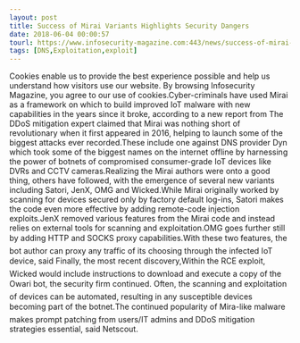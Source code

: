 ```yaml
---
layout: post
title: Success of Mirai Variants Highlights Security Dangers
date: 2018-06-04 00:00:57
tourl: https://www.infosecurity-magazine.com:443/news/success-of-mirai-variants/
tags: [DNS,Exploitation,exploit]
---
```

Cookies enable us to provide the best experience possible and help us understand how visitors use our website. By browsing Infosecurity Magazine, you agree to our use of cookies.Cyber-criminals have used Mirai as a framework on which to build improved IoT malware with new capabilities in the years since it broke, according to a new report from The DDoS mitigation expert claimed that Mirai was nothing short of revolutionary when it first appeared in 2016, helping to launch some of the biggest attacks ever recorded.These include one against DNS provider Dyn which took some of the biggest names on the internet offline by harnessing the power of botnets of compromised consumer-grade IoT devices like DVRs and CCTV cameras.Realizing the Mirai authors were onto a good thing, others have followed, with the emergence of several new variants including Satori, JenX, OMG and Wicked.While Mirai originally worked by scanning for devices secured only by factory default log-ins, Satori makes the code even more effective by adding remote-code injection exploits.JenX removed various features from the Mirai code and instead relies on external tools for scanning and exploitation.OMG goes further still by adding HTTP and SOCKS proxy capabilities.With these two features, the bot author can proxy any traffic of its choosing through the infected IoT device, said Finally, the most recent discovery,Within the RCE exploit, Wicked would include instructions to download and execute a copy of the Owari bot, the security firm continued. Often, the scanning and exploitation of devices can be automated, resulting in any susceptible devices becoming part of the botnet.The continued popularity of Mira-like malware makes prompt patching from users/IT admins and DDoS mitigation strategies essential, said Netscout.
